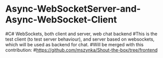 # Async-WebSocketServer-and-Async-WebSocket-Client
#C# WebSockets, both client and server, web chat backend
#This is the test client (to test server behaviour), and server based on websockets, which will be used as backend for chat.
#Will be merged with this contribution:
#https://github.com/mszynka/Shout-the-box/tree/frontend
